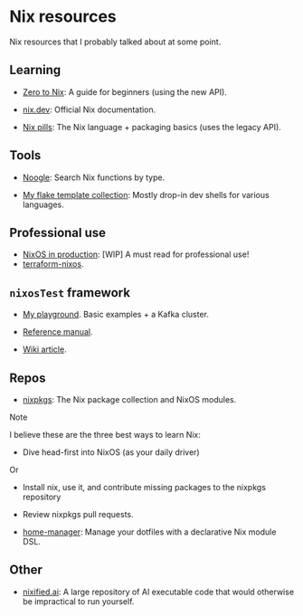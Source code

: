 # Nix resources

Nix resources that I probably talked about at some point.

## Learning

- [Zero to Nix](https://zero-to-nix.com/):
  A guide for beginners (using the new API).

- [nix.dev](https://nix.dev/):
  Official Nix documentation.

- [Nix pills](https://nixos.org/guides/nix-pills/): 
  The Nix language + packaging basics (uses the legacy API).

## Tools

- [Noogle](https://noogle.dev/): Search Nix functions by type.

- [My flake template collection](https://github.com/mrcjkb/flakes/):
  Mostly drop-in dev shells for various languages.

## Professional use

- [NixOS in production](https://leanpub.com/nixos-in-production):
  [WIP] A must read for professional use!
- [terraform-nixos](https://github.com/nix-community/terraform-nixos).

## `nixosTest` framework

- [My playground](https://github.com/mrcjkb/nixosTest-playground).
  Basic examples + a Kafka cluster.

- [Reference manual](https://nixos.org/manual/nixos/stable/index.html#sec-test-options-reference).

- [Wiki article](https://nixos.wiki/wiki/NixOS_Testing_library).

## Repos

- [nixpkgs](https://github.com/NixOS/nixpkgs):
  The Nix package collection and NixOS modules.

> [!NOTE]
>
> I believe these are the three best ways to learn Nix:
> 
> - Dive head-first into NixOS (as your daily driver)
> 
> Or
> 
> - Install nix, use it, and contribute missing packages
>   to the nixpkgs repository
>
> - Review nixpkgs pull requests.

- [home-manager](https://github.com/nix-community/home-manager):
  Manage your dotfiles with a declarative Nix module DSL.

## Other

- [nixified.ai](https://nixified.ai/):
  A large repository of AI executable code that would 
  otherwise be impractical to run yourself.
